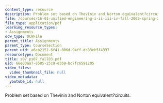 ```yaml
---
content_type: resource
description: Problem set based on Thevinin and Norton equivalent?circuits.
file: /courses/16-01-unified-engineering-i-ii-iii-iv-fall-2005-spring-2006/66e03aa7858525c0e359bc7fc6591205_s07_ps07_fall03.pdf
file_type: application/pdf
learning_resource_types:
- Assignments
ocw_type: OCWFile
parent_title: Assignments
parent_type: CourseSection
parent_uid: a6eb2151-6f41-806d-94ff-dc83eb5f4337
resourcetype: Document
title: s07_ps07_fall03.pdf
uid: 66e03aa7-8585-25c0-e359-bc7fc6591205
video_files:
  video_thumbnail_file: null
video_metadata:
  youtube_id: null
---
```

Problem set based on Thevinin and Norton equivalent?circuits.